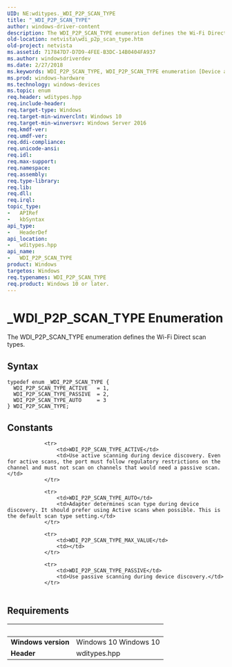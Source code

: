 ```yaml
---
UID: NE:wditypes._WDI_P2P_SCAN_TYPE
title: "_WDI_P2P_SCAN_TYPE"
author: windows-driver-content
description: The WDI_P2P_SCAN_TYPE enumeration defines the Wi-Fi Direct scan types.
old-location: netvista\wdi_p2p_scan_type.htm
old-project: netvista
ms.assetid: 717847D7-D7D9-4FEE-B3DC-14B0404FA937
ms.author: windowsdriverdev
ms.date: 2/27/2018
ms.keywords: WDI_P2P_SCAN_TYPE, WDI_P2P_SCAN_TYPE enumeration [Device and Driver Installation], WDI_P2P_SCAN_TYPE_ACTIVE, WDI_P2P_SCAN_TYPE_AUTO, WDI_P2P_SCAN_TYPE_PASSIVE, _WDI_P2P_SCAN_TYPE, netvista.wdi_p2p_scan_type, netvista.wifi_p2p_scan_type, wditypes/WDI_P2P_SCAN_TYPE, wditypes/WDI_P2P_SCAN_TYPE_ACTIVE, wditypes/WDI_P2P_SCAN_TYPE_AUTO, wditypes/WDI_P2P_SCAN_TYPE_PASSIVE
ms.prod: windows-hardware
ms.technology: windows-devices
ms.topic: enum
req.header: wditypes.hpp
req.include-header: 
req.target-type: Windows
req.target-min-winverclnt: Windows 10
req.target-min-winversvr: Windows Server 2016
req.kmdf-ver: 
req.umdf-ver: 
req.ddi-compliance: 
req.unicode-ansi: 
req.idl: 
req.max-support: 
req.namespace: 
req.assembly: 
req.type-library: 
req.lib: 
req.dll: 
req.irql: 
topic_type:
-	APIRef
-	kbSyntax
api_type:
-	HeaderDef
api_location:
-	wditypes.hpp
api_name:
-	WDI_P2P_SCAN_TYPE
product: Windows
targetos: Windows
req.typenames: WDI_P2P_SCAN_TYPE
req.product: Windows 10 or later.
---
```


# _WDI_P2P_SCAN_TYPE Enumeration
The WDI_P2P_SCAN_TYPE enumeration defines the Wi-Fi Direct scan types.

## Syntax
````
typedef enum _WDI_P2P_SCAN_TYPE { 
  WDI_P2P_SCAN_TYPE_ACTIVE   = 1,
  WDI_P2P_SCAN_TYPE_PASSIVE  = 2,
  WDI_P2P_SCAN_TYPE_AUTO     = 3
} WDI_P2P_SCAN_TYPE;
````

## Constants

<table>
            
                <tr>
                    <td>WDI_P2P_SCAN_TYPE_ACTIVE</td>
                    <td>Use active scanning during device discovery. Even for active scans, the port must follow regulatory restrictions on the channel and must not scan on channels that would need a passive scan.</td>
                </tr>
            
                <tr>
                    <td>WDI_P2P_SCAN_TYPE_AUTO</td>
                    <td>Adapter determines scan type during device discovery. It should prefer using Active scans when possible. This is the default scan type setting.</td>
                </tr>
            
                <tr>
                    <td>WDI_P2P_SCAN_TYPE_MAX_VALUE</td>
                    <td></td>
                </tr>
            
                <tr>
                    <td>WDI_P2P_SCAN_TYPE_PASSIVE</td>
                    <td>Use passive scanning during device discovery.</td>
                </tr>
</table>


## Requirements
| &nbsp; | &nbsp; |
| ---- |:---- |
| **Windows version** | Windows 10 Windows 10 |
| **Header** | wditypes.hpp |